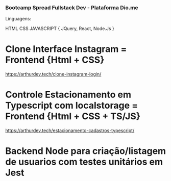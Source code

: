 ### Bootcamp Spread Fullstack Dev - Plataforma Dio.me

Linguagens:

HTML
CSS
JAVASCRIPT {
    JQuery,
    React,
    Node.Js
}

# Clone Interface Instagram = Frontend {Html + CSS}
https://arthurdev.tech/clone-instagram-login/

# Controle Estacionamento em Typescript com localstorage = Frontend {Html + CSS + TS/JS}
https://arthurdev.tech/estacionamento-cadastros-typescript/

# Backend Node para criação/listagem de usuarios com testes unitários em Jest